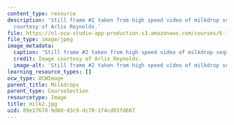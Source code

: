 ```yaml
---
content_type: resource
description: 'Still frame #2 taken from high speed video of milkdrop sequence. Image
  courtesy of Arlis Reynolds.'
file: https://ol-ocw-studio-app-production.s3.amazonaws.com/courses/6-163-strobe-project-laboratory-fall-2005/89e176789d88d3c9dc701f4cd03fd667_milk2.jpg
file_type: image/jpeg
image_metadata:
  caption: 'Still frame #2 taken from high speed video of milkdrop sequence.'
  credit: Image courtesy of Arlis Reynolds.
  image-alt: 'Still frame #2 taken from high speed video of milkdrop sequence.'
learning_resource_types: []
ocw_type: OCWImage
parent_title: Milkdrops
parent_type: CourseSection
resourcetype: Image
title: milk2.jpg
uid: 89e17678-9d88-d3c9-dc70-1f4cd03fd667
---
```

